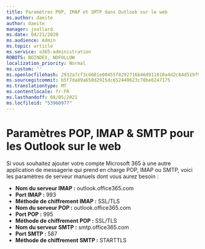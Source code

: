 ```yaml
---
title: Paramètres POP, IMAP et SMTP dans Outlook sur le web
ms.author: daeite
author: daeite
manager: joallard
ms.date: 04/21/2020
ms.audience: Admin
ms.topic: article
ms.service: o365-administration
ROBOTS: NOINDEX, NOFOLLOW
localization_priority: Normal
ms.custom: ''
ms.openlocfilehash: 2932a7cf3c6681e00455f8292716b46d911010a4d2c84d519f90b2ffa971b35f
ms.sourcegitcommit: b5f7da89a650d2915dc652449623c78be6247175
ms.translationtype: MT
ms.contentlocale: fr-FR
ms.lasthandoff: 08/05/2021
ms.locfileid: "53960977"
---
```

# <a name="pop-imap--smtp-settings-for-outlook-on-the-web"></a>Paramètres POP, IMAP & SMTP pour les Outlook sur le web

Si vous souhaitez ajouter votre compte Microsoft 365 à une autre application de messagerie qui prend en charge POP, IMAP ou SMTP, voici les paramètres de serveur manuels dont vous aurez besoin :
  
- **Nom du serveur IMAP :** outlook.office365.com
- **Port IMAP :** 993
- **Méthode de chiffrement IMAP :** SSL/TLS
- **Nom du serveur POP :** outlook.office365.com  
- **Port POP :** 995  
- **Méthode de chiffrement POP :** SSL/TLS  
- **Nom du serveur SMTP :** smtp.office365.com
- **Port SMTP :** 587
- **Méthode de chiffrement SMTP :** STARTTLS